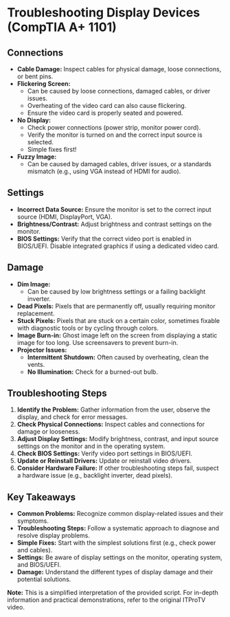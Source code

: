 # Troubleshooting Display Devices (CompTIA A+ 1101)

## Connections
* **Cable Damage:** Inspect cables for physical damage, loose connections, or bent pins.
* **Flickering Screen:** 
    * Can be caused by loose connections, damaged cables, or driver issues.
    * Overheating of the video card can also cause flickering.
    * Ensure the video card is properly seated and powered.
* **No Display:** 
    * Check power connections (power strip, monitor power cord).
    * Verify the monitor is turned on and the correct input source is selected.
    * Simple fixes first!
* **Fuzzy Image:**
    * Can be caused by damaged cables, driver issues, or a standards mismatch (e.g., using VGA instead of HDMI for audio).

## Settings
* **Incorrect Data Source:**  Ensure the monitor is set to the correct input source (HDMI, DisplayPort, VGA).
* **Brightness/Contrast:**  Adjust brightness and contrast settings on the monitor.
* **BIOS Settings:**  Verify that the correct video port is enabled in BIOS/UEFI. Disable integrated graphics if using a dedicated video card.

## Damage
* **Dim Image:**
    * Can be caused by low brightness settings or a failing backlight inverter.
* **Dead Pixels:**  Pixels that are permanently off, usually requiring monitor replacement.
* **Stuck Pixels:**  Pixels that are stuck on a certain color, sometimes fixable with diagnostic tools or by cycling through colors.
* **Image Burn-in:**  Ghost image left on the screen from displaying a static image for too long. Use screensavers to prevent burn-in.
* **Projector Issues:**
    * **Intermittent Shutdown:**  Often caused by overheating, clean the vents.
    * **No Illumination:**  Check for a burned-out bulb.

## Troubleshooting Steps
1. **Identify the Problem:** Gather information from the user, observe the display, and check for error messages.
2. **Check Physical Connections:**  Inspect cables and connections for damage or looseness.
3. **Adjust Display Settings:**  Modify brightness, contrast, and input source settings on the monitor and in the operating system.
4. **Check BIOS Settings:**  Verify video port settings in BIOS/UEFI.
5. **Update or Reinstall Drivers:**  Update or reinstall video drivers.
6. **Consider Hardware Failure:** If other troubleshooting steps fail, suspect a hardware issue (e.g., backlight inverter, dead pixels).

## Key Takeaways
* **Common Problems:**  Recognize common display-related issues and their symptoms.
* **Troubleshooting Steps:**  Follow a systematic approach to diagnose and resolve display problems.
* **Simple Fixes:**  Start with the simplest solutions first (e.g., check power and cables).
* **Settings:**  Be aware of display settings on the monitor, operating system, and BIOS/UEFI.
* **Damage:**  Understand the different types of display damage and their potential solutions.

**Note:** This is a simplified interpretation of the provided script. For in-depth information and practical demonstrations, refer to the original ITProTV video.